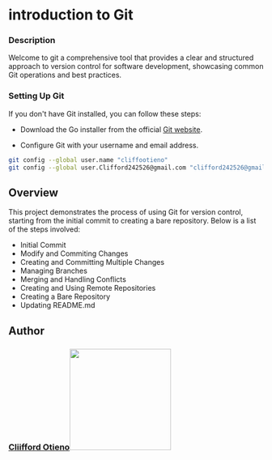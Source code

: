 # introduction to Git
### Description
 Welcome to git a comprehensive tool that provides a clear and structured approach to version control for software development, showcasing common Git operations and best practices.

### Setting Up Git

If you don't have Git installed, you can follow these steps:
* Download the Go installer from the official [Git website](https://git-scm.com/book/en/v2/Getting-Started-Installing-Git).

* Configure Git with your username and email address.

````bash
git config --global user.name "cliffootieno"
git config --global user.Clifford242526@gmail.com "clifford242526@gmail.com"
````

## Overview

This project demonstrates the process of using Git for version control, starting from the initial commit to creating a bare repository. 
Below is a list of the steps involved:

* Initial Commit
* Modify and Commiting Changes
* Creating and Committing Multiple Changes
* Managing Branches
* Merging and Handling Conflicts
* Creating and Using Remote Repositories
* Creating a Bare Repository
* Updating README.md

## Author

###  [Cliifford Otieno](https://learn.zone01kisumu.ke/git/cliffootieno)<img src="https://learn.zone01kisumu.ke/git/avatars/7c3793c3fac1a5908d1646d153555890?size=870" width="200">
